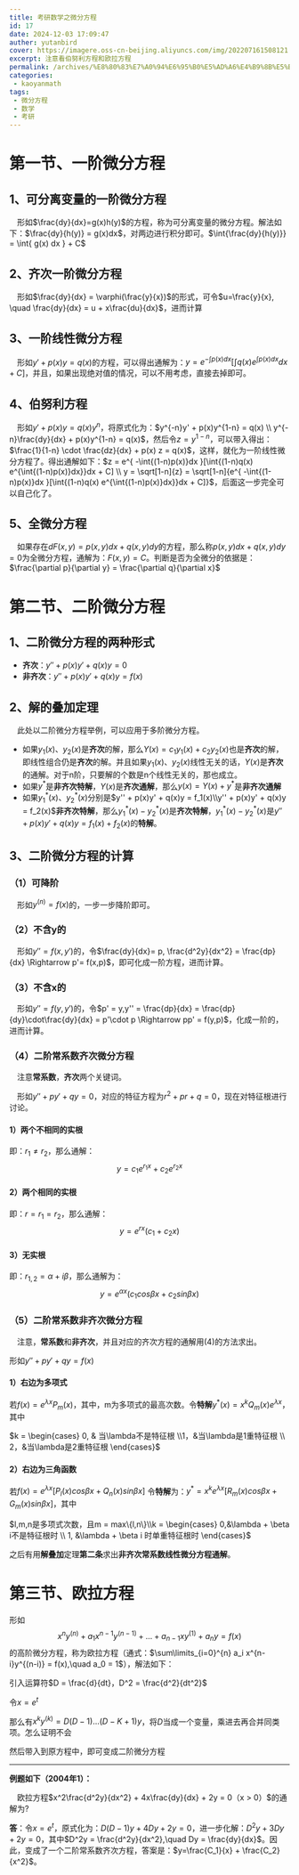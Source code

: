 ```yaml
---
title: 考研数学之微分方程
id: 17
date: 2024-12-03 17:09:47
auther: yutanbird
cover: https://imagere.oss-cn-beijing.aliyuncs.com/img/202207161508121.png
excerpt: 注意看伯努利方程和欧拉方程
permalink: /archives/%E8%80%83%E7%A0%94%E6%95%B0%E5%AD%A6%E4%B9%8B%E5%BE%AE%E5%88%86%E6%96%B9%E7%A8%8B
categories:
 - kaoyanmath
tags: 
 - 微分方程
 - 数学
 - 考研
---
```




# 第一节、一阶微分方程

## 1、可分离变量的一阶微分方程

&emsp;形如$\frac{dy}{dx}=g(x)h(y)$的方程，称为可分离变量的微分方程。解法如下：$\frac{dy}{h(y)} = g(x)dx$，对两边进行积分即可。$\int{\frac{dy}{h(y)}} = \int{ g(x) dx } + C$

## 2、齐次一阶微分方程

&emsp;形如$\frac{dy}{dx} = \varphi(\frac{y}{x})$的形式，可令$u=\frac{y}{x}, \quad \frac{dy}{dx} = u + x\frac{du}{dx}$，进而计算

## 3、一阶线性微分方程

&emsp;形如$y' + p(x)y = q(x)$的方程，可以得出通解为：$y = e^{ -\int{p(x)}dx }[\int{q(x) e^{\int{p(x)}dx}}dx + C]$，并且，如果出现绝对值的情况，可以不用考虑，直接去掉即可。

## 4、伯努利方程

&emsp;形如$y' + p(x)y = q(x)y^n$，将原式化为：$y^{-n}y' + p(x)y^{1-n} = q(x) \\ y^{-n}\frac{dy}{dx} + p(x)y^{1-n} = q(x)$，然后令$z = y^{1-n}$，可以带入得出：$\frac{1}{1-n} \cdot \frac{dz}{dx} + p(x) z = q(x)$，这样，就化为一阶线性微分方程了。得出通解如下：$z = e^{ -\int{(1-n)p(x)}dx }[\int{(1-n)q(x) e^{\int{(1-n)p(x)}dx}}dx + C] \\ y = \sqrt[1-n]{z} =  \sqrt[1-n]{e^{ -\int{(1-n)p(x)}dx }[\int{(1-n)q(x) e^{\int{(1-n)p(x)}dx}}dx + C]}$，后面这一步完全可以自己化了。

## 5、全微分方程

&emsp;如果存在$dF(x,y)  = p(x,y)dx + q(x,y)dy$的方程，那么称$p(x,y)dx + q(x,y)dy = 0$为全微分方程，通解为：$F(x,y) = C$。判断是否为全微分的依据是：$\frac{\partial p}{\partial y} = \frac{\partial q}{\partial x}$

# 第二节、二阶微分方程

## 1、二阶微分方程的两种形式

- **齐次**：$y'' + p(x)y' + q(x)y = 0$
- **非齐次**：$y'' + p(x)y' + q(x)y = f(x)$

## 2、解的叠加定理

&emsp;此处以二阶微分方程举例，可以应用于多阶微分方程。

- 如果$y_1(x)、y_2(x)$是**齐次**的解，那么$Y(x) = c_1y_1(x) + c_2y_2(x)$也是**齐次**的解，即线性组合仍是**齐次**的解。并且如果$y_1(x)、y_2(x)$线性无关的话，$Y(x)$是**齐次**的通解。对于n阶，只要解的个数是n个线性无关的，那也成立。
- 如果$y^*$是**非齐次特解**，$Y(x)$是**齐次通解**，那么$y(x) = Y(x) + y^*$是**非齐次通解**
- 如果$y_1^*(x)、y_2^*(x)$分别是$y'' + p(x)y' + q(x)y = f_1(x)\\y'' + p(x)y' + q(x)y = f_2(x)$**非齐次特解**，那么$y_1^*(x)-y_2^*(x)$是**齐次特解**，$y_1^*(x)-y_2^*(x)$是$y'' + p(x)y' + q(x)y = f_1(x)+f_2(x)$的**特解**。

## 3、二阶微分方程的计算

### （1）可降阶

&emsp;形如$y^{(n)} = f(x)$的，一步一步降阶即可。

### （2）不含y的

&emsp;形如$y'' = f(x,y')$的，令$\frac{dy}{dx}= p, \frac{d^2y}{dx^2} = \frac{dp}{dx} \Rightarrow p'= f(x,p)$，即可化成一阶方程，进而计算。

### （3）不含x的

&emsp;形如$y'' = f(y,y')$的，令$p' = y,y'' = \frac{dp}{dx} = \frac{dp}{dy}\cdot\frac{dy}{dx} = p'\cdot p \Rightarrow pp' = f(y,p)$，化成一阶的，进而计算。

### （4）二阶常系数齐次微分方程

&emsp;注意**常系数**，**齐次**两个关键词。

&emsp;形如$y'' + py' + qy = 0$，对应的特征方程为$r^2 + pr + q = 0$，现在对特征根进行讨论。

#### 1）两个不相同的实根

即：$r_1 \neq r_2$，那么通解：
$$
y = c_1 e^{r_1x} + c_2e^{r_2x}
$$

#### 2）两个相同的实根

即：$r = r_1 = r_2$，那么通解：
$$
y = e^{rx}(c_1+c_2x)
$$

#### 3）无实根

即：$r_{1,2} = \alpha + i\beta$，那么通解为：
$$
y = e^{\alpha x}(c_1cos\beta x + c_2sin\beta x)
$$

### （5）二阶常系数非齐次微分方程

&emsp;注意，**常系数**和**非齐次**，并且对应的齐次方程的通解用(4)的方法求出。

形如$y'' + py' + qy = f(x)$

#### 1）右边为多项式

若$f(x) = e^{\lambda x}P_m(x)$，其中，m为多项式的最高次数。令**特解**$y^*(x) = x^kQ_m(x)e^{\lambda x}$，其中

$k = \begin{cases} 0, & 当\lambda不是特征根 \\1，&当\lambda是1重特征根 \\ 2，&当\lambda是2重特征根 \end{cases}$

#### 2）右边为三角函数

若$f(x) = e^{\lambda x}[P_l(x)cos\beta x + Q_n(x)sin \beta x]$ 令**特解**为：$y^* = x^k e^{\lambda x} [R_m(x)cos\beta x + G_m(x)sin\beta x]$，其中

$l,m,n是多项式次数，且m = max\{l,n\}\\k = \begin{cases} 0,&\lambda + \beta i不是特征根时 \\ 1, &\lambda + \beta i 时单重特征根时 \end{cases}$

之后有用**解叠加**定理**第二条**求出**非齐次常系数线性微分方程通解**。

# 第三节、欧拉方程

形如
$$
x^ny^{(n)} + a_1x^{n-1}y^{(n-1)} + ... + a_{n-1}xy^{(1)} + a_ny = f(x)
$$
的高阶微分方程，称为欧拉方程（通式：$\sum\limits_{i=0}^{n} a_i x^{n-i}y^{(n-i)} = f(x),\quad a_0 = 1$），解法如下：

引入运算符$D = \frac{d}{dt}，D^2 = \frac{d^2}{dt^2}$

令$x = e^t$

那么有$x^ky^{(k)} = D(D-1)...(D-K+1)y$，将$D$当成一个变量，乘进去再合并同类项。怎么证明不会

然后带入到原方程中，即可变成二阶微分方程

---

**例题如下（2004年1）：**

&emsp;欧拉方程$x^2\frac{d^2y}{dx^2} + 4x\frac{dy}{dx} + 2y = 0（x > 0）$的通解为?

**答**：令$x=e^t$，原式化为：$D(D-1)y + 4Dy + 2y = 0$，进一步化解：$D^2y + 3Dy + 2y = 0$，其中$D^2y = \frac{d^2y}{dx^2},\quad Dy = \frac{dy}{dx}$。因此，变成了一个二阶常系数齐次方程，答案是：$y=\frac{C_1}{x} + \frac{C_2}{x^2}$。